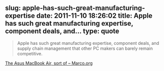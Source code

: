 slug: apple-has-such-great-manufacturing-expertise
date: 2011-11-10 18:26:02
title: Apple has such great manufacturing expertise, component deals, and...
type: quote
---

> Apple has such great manufacturing expertise, component deals, and supply chain management that other PC makers can barely remain competitive.

[The Asus MacBook Air, sort of – Marco.org](http://www.marco.org/2011/11/09/the-assbook-air)
